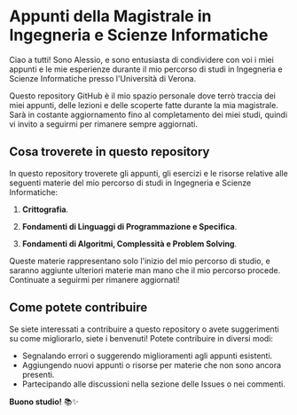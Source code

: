 # Appunti della Magistrale in Ingegneria e Scienze Informatiche

Ciao a tutti! Sono Alessio, e sono entusiasta di condividere con voi i miei appunti e le mie esperienze durante il mio percorso di studi in Ingegneria e Scienze Informatiche presso l'Università di Verona.

Questo repository GitHub è il mio spazio personale dove terrò traccia dei miei appunti, delle lezioni e delle scoperte fatte durante la mia magistrale. Sarà in costante aggiornamento fino al completamento dei miei studi, quindi vi invito a seguirmi per rimanere sempre aggiornati.

## Cosa troverete in questo repository

In questo repository troverete gli appunti, gli esercizi e le risorse relative alle seguenti materie del mio percorso di studi in Ingegneria e Scienze Informatiche:

1. **Crittografia**.

2. **Fondamenti di Linguaggi di Programmazione e Specifica**.

3. **Fondamenti di Algoritmi, Complessità e Problem Solving**.

Queste materie rappresentano solo l'inizio del mio percorso di studio, e saranno aggiunte ulteriori materie man mano che il mio percorso procede. Continuate a seguirmi per rimanere aggiornati!

## Come potete contribuire

Se siete interessati a contribuire a questo repository o avete suggerimenti su come migliorarlo, siete i benvenuti! Potete contribuire in diversi modi:

- Segnalando errori o suggerendo miglioramenti agli appunti esistenti.
- Aggiungendo nuovi appunti o risorse per materie che non sono ancora presenti.
- Partecipando alle discussioni nella sezione delle Issues o nei commenti.

**Buono studio!** 📚✨
